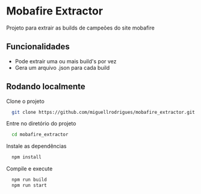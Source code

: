 
# Mobafire Extractor

Projeto para extrair as builds de campeões do site mobafire

## Funcionalidades

- Pode extrair uma ou mais build's por vez
- Gera um arquivo .json para cada build


## Rodando localmente

Clone o projeto

```bash
  git clone https://github.com/miguellrodrigues/mobafire_extractor.git
```

Entre no diretório do projeto

```bash
  cd mobafire_extractor
```

Instale as dependências

```bash
  npm install
```

Compile e execute

```bash
  npm run build
  npm run start
```

